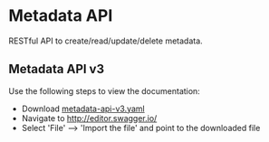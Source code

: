 # Metadata API

RESTful API to create/read/update/delete metadata.

## Metadata API v3
Use the following steps to view the documentation:
- Download [metadata-api-v3.yaml](data/metadata-api-v3.yaml) 
- Navigate to http://editor.swagger.io/
- Select 'File' --> 'Import the file' and point to the downloaded file